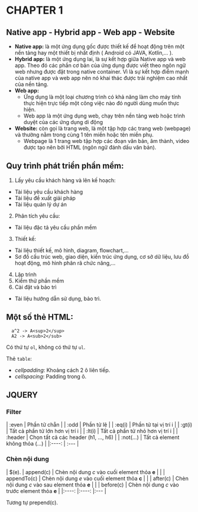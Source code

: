 # CHAPTER 1
## Native app - Hybrid app - Web app - Website
- **Native app:** là một ứng dụng gốc được thiết kế để hoạt động trên một nền tảng hay một thiết bị nhất định ( Android có JAVA, Kotlin,... ).
- **Hybrid app:** là một ứng dụng lai, là sự kết hợp giữa Native app và web app. Theo đó các phần cơ bản của ứng dụng được viết theo ngôn ngữ web nhưng được đặt trong native container. Vì là sự kết hợp điểm mạnh của native app và web app nên nó khai thác được trải nghiệm cao nhất của nền tảng.
- **Web app:**
  - Ứng dụng là một loại chương trình có khả năng làm cho máy tính thực hiện trực tiếp một công việc nào đó người dùng muốn thực hiện.
  - Web app là một ứng dụng web, chạy trên nền tảng web hoặc trình duyệt của các ứng dụng di động
- **Website:** còn gọi là trang web, là một tập hợp các trang web (webpage) và thường nằm trong cùng 1 tên miền hoặc tên miền phụ.
  - Webpage là 1 trang web tập hợp các đoạn văn bản, âm thành, video được tạo nên bởi HTML (ngôn ngữ đánh dấu văn bản).

## Quy trình phát triển phần mềm:
1. Lấy yêu cầu khách hàng và lên kế hoạch:
  - Tài liệu yêu cầu khách hàng
  - Tài liệu đề xuất giải pháp
  - Tài liệu quản lý dự án
2. Phân tích yêu cầu:
  - Tài liệu đặc tả yêu cầu phần mềm
3. Thiết kế:
  - Tài liệu thiết kế, mô hình, diagram, flowchart,...
  - Sơ đồ cấu trúc web, giao diện, kiến trúc ứng dụng, cơ sở dữ liệu, lưu đồ hoạt động, mô hình phân rã chức năng,...
4. Lập trình
5. Kiểm thử phần mềm
6. Cài đặt và bảo trì
  - Tài liệu hướng dẫn sử dụng, bảo trì.

## Một số thẻ HTML:
```
  a^2 -> A<sup>2</sup>
  A2 -> A<sub>2</sub>
```
Có thứ tự `ol`, không có thứ tự `ul`.

Thẻ `table`:
  - _cellpadding_: Khoảng cách 2 ô liên tiếp.
  - _cellspacing_: Padding trong ô.

## JQUERY
### Filter
| :even     | Phần tử chẵn                          |
| :odd      | Phần tử lẽ                            |
| :eq(i)    | Phần tử tại vị trí i                  |
| :gt(i)    | Tất cả phần tử lớn hơn vị trí i       |
| :lt(i)    | Tất cả phần tử nhỏ hơn vị trí i       |
| :header   | Chọn tất cả các header (h1, ..., h6)  |
| :not(...) | Tất cả element không thỏa (...)       |
|:----:     | :---                                  |

### Chèn nội dung
| $(e).   | append(c)   | Chèn nội dung _c_ vào cuối element thỏa **e**  |
|         | appendTo(c) | Chèn nội dung _e_ vào cuối element thỏa **c**  |
|         | after(c)    | Chèn nội dung _c_ vào sau element thỏa **e**   |
|         | before(c)   | Chèn nội dung _c_ vào trước element thỏa **e** |
|:----:   |:----:       |:---                                            |

Tương tự prepend(c).
